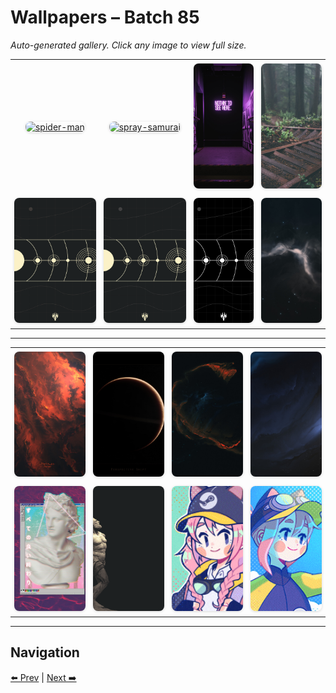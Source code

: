 # Wallpapers – Batch 85

_Auto-generated gallery. Click any image to view full size._

<table style="border-collapse:collapse; width:100%;">
  <tr>
    <td style="padding:6px; vertical-align:middle; text-align:center;"><a href="https://raw.githubusercontent.com/rubiin/wallpapers/master/wallpapers/spider-man.png"><img src="https://raw.githubusercontent.com/rubiin/wallpapers/master/wallpapers/spider-man.png" alt="spider-man" loading="lazy" style="width:300px; height:200px; object-fit:cover; border-radius:8px; box-shadow:0 1px 4px rgba(0,0,0,0.15);"></a></td>
    <td style="padding:6px; vertical-align:middle; text-align:center;"><a href="https://raw.githubusercontent.com/rubiin/wallpapers/master/wallpapers/spray-samurai.png"><img src="https://raw.githubusercontent.com/rubiin/wallpapers/master/wallpapers/spray-samurai.png" alt="spray-samurai" loading="lazy" style="width:300px; height:200px; object-fit:cover; border-radius:8px; box-shadow:0 1px 4px rgba(0,0,0,0.15);"></a></td>
    <td style="padding:6px; vertical-align:middle; text-align:center;"><a href="https://raw.githubusercontent.com/rubiin/wallpapers/master/wallpapers/staircase.jpg"><img src="https://raw.githubusercontent.com/rubiin/wallpapers/master/wallpapers/staircase.jpg" alt="staircase" loading="lazy" style="width:300px; height:200px; object-fit:cover; border-radius:8px; box-shadow:0 1px 4px rgba(0,0,0,0.15);"></a></td>
    <td style="padding:6px; vertical-align:middle; text-align:center;"><a href="https://raw.githubusercontent.com/rubiin/wallpapers/master/wallpapers/stairs.jpg"><img src="https://raw.githubusercontent.com/rubiin/wallpapers/master/wallpapers/stairs.jpg" alt="stairs" loading="lazy" style="width:300px; height:200px; object-fit:cover; border-radius:8px; box-shadow:0 1px 4px rgba(0,0,0,0.15);"></a></td>
  </tr>
  <tr>
    <td style="padding:6px; vertical-align:middle; text-align:center;"><a href="https://raw.githubusercontent.com/rubiin/wallpapers/master/wallpapers/starfield-gruv-0.png"><img src="https://raw.githubusercontent.com/rubiin/wallpapers/master/wallpapers/starfield-gruv-0.png" alt="starfield-gruv-0" loading="lazy" style="width:300px; height:200px; object-fit:cover; border-radius:8px; box-shadow:0 1px 4px rgba(0,0,0,0.15);"></a></td>
    <td style="padding:6px; vertical-align:middle; text-align:center;"><a href="https://raw.githubusercontent.com/rubiin/wallpapers/master/wallpapers/starfield-gruv-1.png"><img src="https://raw.githubusercontent.com/rubiin/wallpapers/master/wallpapers/starfield-gruv-1.png" alt="starfield-gruv-1" loading="lazy" style="width:300px; height:200px; object-fit:cover; border-radius:8px; box-shadow:0 1px 4px rgba(0,0,0,0.15);"></a></td>
    <td style="padding:6px; vertical-align:middle; text-align:center;"><a href="https://raw.githubusercontent.com/rubiin/wallpapers/master/wallpapers/starfield.png"><img src="https://raw.githubusercontent.com/rubiin/wallpapers/master/wallpapers/starfield.png" alt="starfield" loading="lazy" style="width:300px; height:200px; object-fit:cover; border-radius:8px; box-shadow:0 1px 4px rgba(0,0,0,0.15);"></a></td>
    <td style="padding:6px; vertical-align:middle; text-align:center;"><a href="https://raw.githubusercontent.com/rubiin/wallpapers/master/wallpapers/starkiteckt-designs-bluegraphitenebula.jpg"><img src="https://raw.githubusercontent.com/rubiin/wallpapers/master/wallpapers/starkiteckt-designs-bluegraphitenebula.jpg" alt="starkiteckt-designs-bluegraphitenebula" loading="lazy" style="width:300px; height:200px; object-fit:cover; border-radius:8px; box-shadow:0 1px 4px rgba(0,0,0,0.15);"></a></td>
  </tr>
</table>

<hr/>

<table style="border-collapse:collapse; width:100%;">
  <tr>
    <td style="padding:6px; vertical-align:middle; text-align:center;"><a href="https://raw.githubusercontent.com/rubiin/wallpapers/master/wallpapers/starkiteckt-designs-hand-of-fire-public-4k.jpg"><img src="https://raw.githubusercontent.com/rubiin/wallpapers/master/wallpapers/starkiteckt-designs-hand-of-fire-public-4k.jpg" alt="starkiteckt-designs-hand-of-fire-public-4k" loading="lazy" style="width:300px; height:200px; object-fit:cover; border-radius:8px; box-shadow:0 1px 4px rgba(0,0,0,0.15);"></a></td>
    <td style="padding:6px; vertical-align:middle; text-align:center;"><a href="https://raw.githubusercontent.com/rubiin/wallpapers/master/wallpapers/starkiteckt-designs-perspective-shift-by-f4lyn-d5avy2h.jpg"><img src="https://raw.githubusercontent.com/rubiin/wallpapers/master/wallpapers/starkiteckt-designs-perspective-shift-by-f4lyn-d5avy2h.jpg" alt="starkiteckt-designs-perspective-shift-by-f4lyn-d5avy2h" loading="lazy" style="width:300px; height:200px; object-fit:cover; border-radius:8px; box-shadow:0 1px 4px rgba(0,0,0,0.15);"></a></td>
    <td style="padding:6px; vertical-align:middle; text-align:center;"><a href="https://raw.githubusercontent.com/rubiin/wallpapers/master/wallpapers/starkiteckt-designs-ring-of-fire-nebula.jpg"><img src="https://raw.githubusercontent.com/rubiin/wallpapers/master/wallpapers/starkiteckt-designs-ring-of-fire-nebula.jpg" alt="starkiteckt-designs-ring-of-fire-nebula" loading="lazy" style="width:300px; height:200px; object-fit:cover; border-radius:8px; box-shadow:0 1px 4px rgba(0,0,0,0.15);"></a></td>
    <td style="padding:6px; vertical-align:middle; text-align:center;"><a href="https://raw.githubusercontent.com/rubiin/wallpapers/master/wallpapers/starkiteckt-designs-untitled-1.jpg"><img src="https://raw.githubusercontent.com/rubiin/wallpapers/master/wallpapers/starkiteckt-designs-untitled-1.jpg" alt="starkiteckt-designs-untitled-1" loading="lazy" style="width:300px; height:200px; object-fit:cover; border-radius:8px; box-shadow:0 1px 4px rgba(0,0,0,0.15);"></a></td>
  </tr>
  <tr>
    <td style="padding:6px; vertical-align:middle; text-align:center;"><a href="https://raw.githubusercontent.com/rubiin/wallpapers/master/wallpapers/statue-aesthetic.jpg"><img src="https://raw.githubusercontent.com/rubiin/wallpapers/master/wallpapers/statue-aesthetic.jpg" alt="statue-aesthetic" loading="lazy" style="width:300px; height:200px; object-fit:cover; border-radius:8px; box-shadow:0 1px 4px rgba(0,0,0,0.15);"></a></td>
    <td style="padding:6px; vertical-align:middle; text-align:center;"><a href="https://raw.githubusercontent.com/rubiin/wallpapers/master/wallpapers/statue.png"><img src="https://raw.githubusercontent.com/rubiin/wallpapers/master/wallpapers/statue.png" alt="statue" loading="lazy" style="width:300px; height:200px; object-fit:cover; border-radius:8px; box-shadow:0 1px 4px rgba(0,0,0,0.15);"></a></td>
    <td style="padding:6px; vertical-align:middle; text-align:center;"><a href="https://raw.githubusercontent.com/rubiin/wallpapers/master/wallpapers/steam-delivery-girl.gif"><img src="https://raw.githubusercontent.com/rubiin/wallpapers/master/wallpapers/steam-delivery-girl.gif" alt="steam-delivery-girl" loading="lazy" style="width:300px; height:200px; object-fit:cover; border-radius:8px; box-shadow:0 1px 4px rgba(0,0,0,0.15);"></a></td>
    <td style="padding:6px; vertical-align:middle; text-align:center;"><a href="https://raw.githubusercontent.com/rubiin/wallpapers/master/wallpapers/steam-delivery.gif"><img src="https://raw.githubusercontent.com/rubiin/wallpapers/master/wallpapers/steam-delivery.gif" alt="steam-delivery" loading="lazy" style="width:300px; height:200px; object-fit:cover; border-radius:8px; box-shadow:0 1px 4px rgba(0,0,0,0.15);"></a></td>
  </tr>
</table>

<hr/>

## Navigation

[⬅️ Prev](index_84.md) | [Next ➡️](index_86.md)
